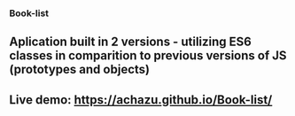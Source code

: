 ### Book-list
## Aplication built in 2 versions - utilizing ES6 classes in comparition to previous versions of JS (prototypes and objects) 

## Live demo: https://achazu.github.io/Book-list/
